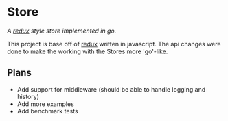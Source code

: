 # Store
*A [redux](http://redux.js.org/) style store implemented in go.*

This project is base off of [redux](http://redux.js.org/docs/introduction/CoreConcepts.html) written in javascript.
The api changes were done to make the working with the Stores more 'go'-like.

## Plans
- Add support for middleware (should be able to handle logging and history)
- Add more examples
- Add benchmark tests
